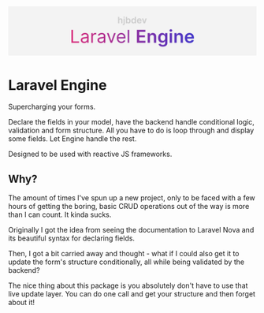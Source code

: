 ![Laravel Engine Banner](./.art/laravel-engine.png)

# Laravel Engine

Supercharging your forms.

Declare the fields in your model, have the backend handle conditional logic, validation and form structure. All you have to do is loop through and display some fields. Let Engine handle the rest.

Designed to be used with reactive JS frameworks.

## Why?

The amount of times I've spun up a new project, only to be faced with a few hours of getting the boring, basic CRUD operations out of the way is more than I can count. It kinda sucks.

Originally I got the idea from seeing the documentation to Laravel Nova and its beautiful syntax for declaring fields.

Then, I got a bit carried away and thought - what if I could also get it to update the form's structure conditionally, all while being validated by the backend?

The nice thing about this package is you absolutely don't have to use that live update layer. You can do one call and get your structure and then forget about it!